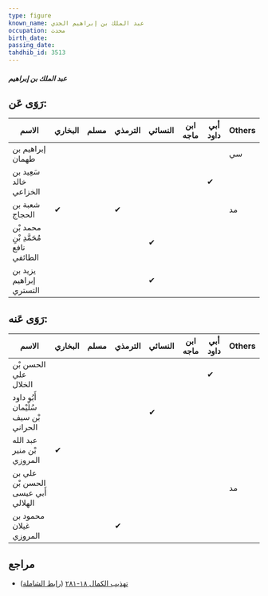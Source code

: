 ```yaml
---
type: figure
known_name: عبد الملك بن إبراهيم الجدي
occupation: محدث
birth_date:
passing_date:
tahdhib_id: 3513
---
```

##### عبد الملك بن إبراهيم

## رَوَى عَن:
| الاسم                                | البخاري | مسلم | الترمذي | النسائي | ابن ماجه | أبي داود | Others |
| ------------------------------------ | ------- | ---- | ------- | ------- | -------- | -------- | ------ |
| إبراهيم بن طهمان                     |         |      |         |         |          |          | سي     |
| سَعِيد بن خالد الخزاعي               |         |      |         |         |          | ✔        |        |
| شعبة بن الحجاج                       | ✔       |      | ✔       |         |          |          | مد     |
| محمد بْن مُحَمَّدِ بْنِ نافع الطائفي |         |      |         | ✔       |          |          |        |
| يزيد بن إبراهيم التستري              |         |      |         | ✔       |          |          |        |
## رَوَى عَنه:
| الاسم                                | البخاري | مسلم | الترمذي | النسائي | ابن ماجه | أبي داود | Others |
| ------------------------------------ | ------- | ---- | ------- | ------- | -------- | -------- | ------ |
| الحسن بْن علي الخلال                 |         |      |         |         |          | ✔        |        |
| أَبُو داود سُلَيْمان بْن سيف الحراني |         |      |         | ✔       |          |          |        |
| عبد الله بْن منير المروزي            | ✔       |      |         |         |          |          |        |
| علي بن الحسن بْن أَبي عيسى الهلالي   |         |      |         |         |          |          | مد     |
| محمود بن غيلان المروزي               |         |      | ✔       |         |          |          |        |
## مراجع
- [تهذيب الكمال ١٨-٢٨١](obsidian://open?vault=Tahdhib-al-Kamal&file=Figures/٣٥١٣-عبد%20الملك%20بن%20إبراهيم) ([رابط الشاملة](https://shamela.ws/book/3722/9314))